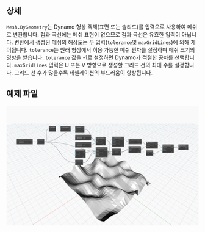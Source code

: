 ## 상세
`Mesh.ByGeometry`는 Dynamo 형상 객체(표면 또는 솔리드)를 입력으로 사용하여 메쉬로 변환합니다. 점과 곡선에는 메쉬 표현이 없으므로 점과 곡선은 유효한 입력이 아닙니다. 변환에서 생성된 메쉬의 해상도는 두 입력(`tolerance`및 `maxGridLines`)에 의해 제어됩니다. `tolerance`는 원래 형상에서 허용 가능한 메쉬 편차를 설정하며 메쉬 크기의 영향을 받습니다. `tolerance` 값을 -1로 설정하면 Dynamo가 적절한 공차를 선택합니다. `maxGridLines` 입력은 U 또는 V 방향으로 생성할 그리드 선의 최대 수를 설정합니다. 그리드 선 수가 많을수록 테셀레이션의 부드러움이 향상됩니다.

## 예제 파일

![Example](./Autodesk.DesignScript.Geometry.Mesh.ByGeometry_img.jpg)
